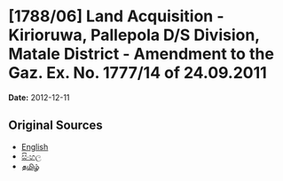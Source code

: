 # [1788/06] Land Acquisition - Kirioruwa, Pallepola D/S Division, Matale District - Amendment to the Gaz. Ex. No. 1777/14 of 24.09.2011

**Date:** 2012-12-11

## Original Sources

- [English](https://documents.gov.lk/view/extra-gazettes/2012/12/1788-06_E.pdf)
- [සිංහල](https://documents.gov.lk/view/extra-gazettes/2012/12/1788-06_S.pdf)
- [தமிழ்](https://documents.gov.lk/view/extra-gazettes/2012/12/1788-06_T.pdf)
